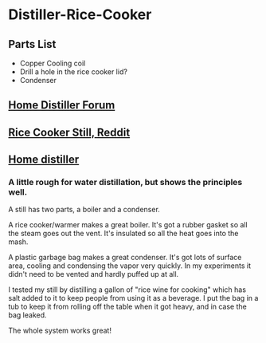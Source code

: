 # Distiller-Rice-Cooker

## Parts List

- Copper Cooling coil
- Drill a hole in the rice cooker lid?
- Condenser

## [Home Distiller Forum](https://homedistiller.org/forum/viewtopic.php?t=16818)

## [Rice Cooker Still, Reddit](https://www.reddit.com/r/firewater/comments/1j0e00/rice_cooker_still/)

## [Home distiller](https://www.instructables.com/Garbage-Bag-+-Rice-Cooker-=-Alcohol-Still)

### A little rough for water distillation, but shows the principles well. 

A still has two parts, a boiler and a condenser.

A rice cooker/warmer makes a great boiler.
It's got a rubber gasket so all the steam goes out the vent. It's insulated so all the heat goes into the mash.

A plastic garbage bag makes a great condenser.
It's got lots of surface area, cooling and condensing the vapor very quickly.
In my experiments it didn't need to be vented and hardly puffed up at all.

I tested my still by distilling a gallon of "rice wine for cooking" which has salt added to it to keep people from using it as a beverage. I put the bag in a tub to keep it from rolling off the table when it got heavy, and in case the bag leaked.

The whole system works great!

